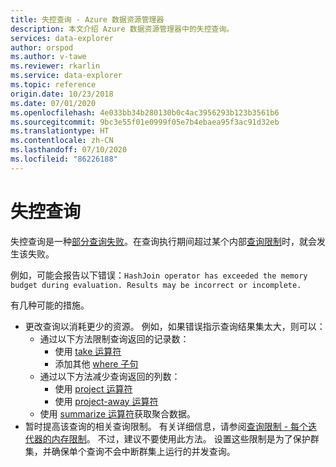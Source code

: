 ```yaml
---
title: 失控查询 - Azure 数据资源管理器
description: 本文介绍 Azure 数据资源管理器中的失控查询。
services: data-explorer
author: orspod
ms.author: v-tawe
ms.reviewer: rkarlin
ms.service: data-explorer
ms.topic: reference
origin.date: 10/23/2018
ms.date: 07/01/2020
ms.openlocfilehash: 4e033bb34b280130b0c4ac3956293b123b3561b6
ms.sourcegitcommit: 9bc3e55f01e0999f05e7b4ebaea95f3ac91d32eb
ms.translationtype: HT
ms.contentlocale: zh-CN
ms.lasthandoff: 07/10/2020
ms.locfileid: "86226188"
---
```

# <a name="runaway-queries"></a>失控查询

失控查询是一种[部分查询失败](partialqueryfailures.md)。在查询执行期间超过某个内部[查询限制](querylimits.md)时，就会发生该失败。 

例如，可能会报告以下错误：`HashJoin operator has exceeded the memory budget during evaluation. Results may be incorrect or incomplete.`

有几种可能的措施。
* 更改查询以消耗更少的资源。 例如，如果错误指示查询结果集太大，则可以：
  * 通过以下方法限制查询返回的记录数：
     * 使用 [take 运算符](../query/takeoperator.md)
     * 添加其他 [where 子句](../query/whereoperator.md)
  * 通过以下方法减少查询返回的列数： 
     * 使用 [project 运算符](../query/projectoperator.md)
     * 使用 [project-away 运算符](../query/projectawayoperator.md)
  * 使用 [summarize 运算符](../query/summarizeoperator.md)获取聚合数据。
* 暂时提高该查询的相关查询限制。 有关详细信息，请参阅[查询限制 - 每个迭代器的内存限制](querylimits.md)。 不过，建议不要使用此方法。 设置这些限制是为了保护群集，并确保单个查询不会中断群集上运行的并发查询。
